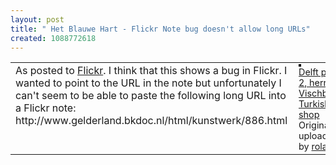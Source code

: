 ```yaml
---
layout: post
title: " Het Blauwe Hart - Flickr Note bug doesn't allow long URLs"
created: 1088772618
---
```

<table>
	<tr>
		<!-- Your Description -->
		<td style="vertical-align:top;">As posted to <a href="http://flickr.com">Flickr</a>.  I think that this shows a bug in Flickr.  I wanted to point to the URL in the note but unfortunately I can't seem to be able to paste the following long URL into a Flickr note: http://www.gelderland.bkdoc.nl/html/kunstwerk/886.html</td>
		<!-- The Image &#38; -->
		<!-- Image Title, Uploaded by -->
		<td style="padding-left:10px;vertical-align:top;">
			<a href="http://www.flickr.com/photo.gne?id=59474" title="photo sharing"><img src="http://www.flickr.com/photos/59474_m.jpg" alt="" style="border: solid 2px #000000;"></a>
  			<br />	
			<span style="font-size: 90%; margin-top: 0px;">
			<a href="http://www.flickr.com/photo.gne?id=59474">Delft part 2, herring, Vischbank, Turkish shop</a>
			<br />
			Originally uploaded by 
			<a href="http://www.flickr.com/people/roland/">roland</a>.
			</span>
		</td>
	</tr>
</table>

